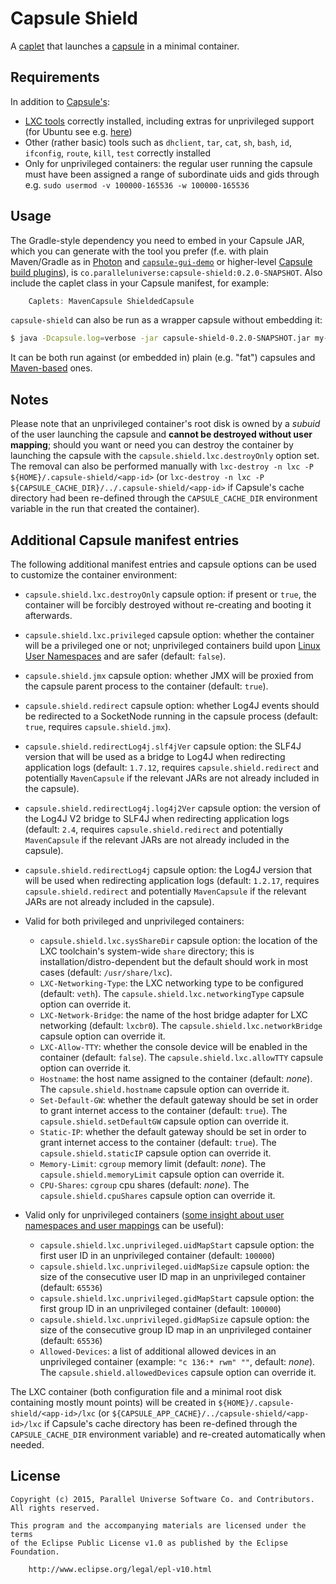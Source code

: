 # Capsule Shield

A [caplet](https://github.com/puniverse/capsule#what-are-caplets) that launches a [capsule](https://github.com/puniverse/capsule) in a minimal container.

## Requirements

In addition to [Capsule's](https://github.com/puniverse/capsule):

  * [LXC tools](https://linuxcontainers.org/) correctly installed, including extras for unprivileged support (for Ubuntu see e.g. [here](http://www.unixmen.com/setup-linux-containers-using-lxc-on-ubuntu-15-04/))
  * Other (rather basic) tools such as `dhclient`, `tar`, `cat`, `sh`, `bash`, `id`, `ifconfig`, `route`, `kill`, `test` correctly installed
  * Only for unprivileged containers: the regular user running the capsule must have been assigned a range of subordinate uids and gids through e.g. `sudo usermod -v 100000-165536 -w 100000-165536`

## Usage

The Gradle-style dependency you need to embed in your Capsule JAR, which you can generate with the tool you prefer (f.e. with plain Maven/Gradle as in [Photon](https://github.com/puniverse/photon) and [`capsule-gui-demo`](https://github.com/puniverse/capsule-gui-demo) or higher-level [Capsule build plugins](https://github.com/puniverse/capsule#build-tool-plugins)), is `co.paralleluniverse:capsule-shield:0.2.0-SNAPSHOT`. Also include the caplet class in your Capsule manifest, for example:

``` gradle
    Caplets: MavenCapsule ShieldedCapsule
```

`capsule-shield` can also be run as a wrapper capsule without embedding it:

``` bash
$ java -Dcapsule.log=verbose -jar capsule-shield-0.2.0-SNAPSHOT.jar my-capsule.jar my-capsule-arg1 ...
```

It can be both run against (or embedded in) plain (e.g. "fat") capsules and [Maven-based](https://github.com/puniverse/capsule-maven) ones.

## Notes

Please note that an unprivileged container's root disk is owned by a _subuid_ of the user launching the capsule and **cannot be destroyed without user mapping**; should you want or need you can destroy the container by launching the capsule with the `capsule.shield.lxc.destroyOnly` option set. The removal can also be performed manually with `lxc-destroy -n lxc -P ${HOME}/.capsule-shield/<app-id>` (or `lxc-destroy -n lxc -P ${CAPSULE_CACHE_DIR}/../.capsule-shield/<app-id>` if Capsule's cache directory had been re-defined through the `CAPSULE_CACHE_DIR` environment variable in the run that created the container).

## Additional Capsule manifest entries

The following additional manifest entries and capsule options can be used to customize the container environment:

  * `capsule.shield.lxc.destroyOnly` capsule option: if present or `true`, the container will be forcibly destroyed without re-creating and booting it afterwards.
  * `capsule.shield.lxc.privileged` capsule option: whether the container will be a privileged one or not; unprivileged containers build upon [Linux User Namespaces](https://lwn.net/Articles/531114/) and are safer (default: `false`).
  * `capsule.shield.jmx` capsule option: whether JMX will be proxied from the capsule parent process to the container (default: `true`).
  * `capsule.shield.redirect` capsule option: whether Log4J events should be redirected to a SocketNode running in the capsule process (default: `true`, requires `capsule.shield.jmx`).
  * `capsule.shield.redirectLog4j.slf4jVer` capsule option: the SLF4J version that will be used as a bridge to Log4J when redirecting application logs (default: `1.7.12`, requires `capsule.shield.redirect` and potentially `MavenCapsule` if the relevant JARs are not already included in the capsule).
  * `capsule.shield.redirectLog4j.log4j2Ver` capsule option: the version of the Log4J V2 bridge to SLF4J when redirecting application logs (default: `2.4`, requires `capsule.shield.redirect` and potentially `MavenCapsule` if the relevant JARs are not already included in the capsule).
  * `capsule.shield.redirectLog4j` capsule option: the Log4J version that will be used when redirecting application logs (default: `1.2.17`, requires `capsule.shield.redirect` and potentially `MavenCapsule` if the relevant JARs are not already included in the capsule).

  * Valid for both privileged and unprivileged containers:
    * `capsule.shield.lxc.sysShareDir` capsule option: the location of the LXC toolchain's system-wide `share` directory; this is installation/distro-dependent but the default should work in most cases (default: `/usr/share/lxc`).
    * `LXC-Networking-Type`: the LXC networking type to be configured (default: `veth`). The `capsule.shield.lxc.networkingType` capsule option can override it.
    * `LXC-Network-Bridge`: the name of the host bridge adapter for LXC networking (default: `lxcbr0`). The `capsule.shield.lxc.networkBridge` capsule option can override it.
    * `LXC-Allow-TTY`: whether the console device will be enabled in the container (default: `false`). The `capsule.shield.lxc.allowTTY` capsule option can override it.
    * `Hostname`: the host name assigned to the container (default: _none_). The `capsule.shield.hostname` capsule option can override it.
    * `Set-Default-GW`: whether the default gateway should be set in order to grant internet access to the container (default: `true`). The `capsule.shield.setDefaultGW` capsule option can override it.
    * `Static-IP`: whether the default gateway should be set in order to grant internet access to the container (default: `true`). The `capsule.shield.staticIP` capsule option can override it.
    * `Memory-Limit`: `cgroup` memory limit (default: _none_). The `capsule.shield.memoryLimit` capsule option can override it.
    * `CPU-Shares`: `cgroup` cpu shares (default: _none_). The `capsule.shield.cpuShares` capsule option can override it.

  * Valid only for unprivileged containers ([some insight about user namespaces and user mappings](https://lwn.net/Articles/532593/) can be useful):
    * `capsule.shield.lxc.unprivileged.uidMapStart` capsule option: the first user ID in an unprivileged container (default: `100000`)
    * `capsule.shield.lxc.unprivileged.uidMapSize` capsule option: the size of the consecutive user ID map in an unprivileged container (default: `65536`)
    * `capsule.shield.lxc.unprivileged.gidMapStart` capsule option: the first group ID in an unprivileged container (default: `100000`)
    * `capsule.shield.lxc.unprivileged.gidMapSize` capsule option: the size of the consecutive group ID map in an unprivileged container (default: `65536`)
    * `Allowed-Devices`: a list of additional allowed devices in an unprivileged container (example: `"c 136:* rwm" ""`, default: _none_). The `capsule.shield.allowedDevices` capsule option can override it.

The LXC container (both configuration file and a minimal root disk containing mostly mount points) will be created in `${HOME}/.capsule-shield/<app-id>/lxc` (or `${CAPSULE_APP_CACHE}/../capsule-shield/<app-id>/lxc` if Capsule's cache directory has been re-defined through the `CAPSULE_CACHE_DIR` environment variable) and re-created automatically when needed.

## License

    Copyright (c) 2015, Parallel Universe Software Co. and Contributors. All rights reserved.

    This program and the accompanying materials are licensed under the terms
    of the Eclipse Public License v1.0 as published by the Eclipse Foundation.

        http://www.eclipse.org/legal/epl-v10.html
